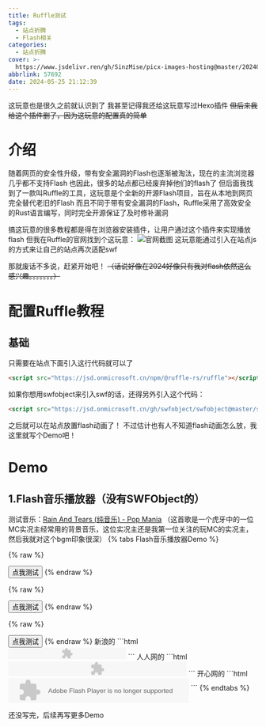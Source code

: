 ```yaml
---
title: Ruffle测试
tags:
  - 站点折腾
  - Flash相关
categories:
  - 站点折腾
cover: >-
  https://www.jsdelivr.ren/gh/SinzMise/picx-images-hosting@master/20240525/logo.4913vyk2ki.svg
abbrlink: 57692
date: 2024-05-25 21:12:39
---
```

这玩意也是很久之前就认识到了
我甚至记得我还给这玩意写过Hexo插件
~~但后来我给这个插件删了，因为这玩意的配置真的简单~~

# 介绍
随着网页的安全性升级，带有安全漏洞的Flash也逐渐被淘汰，现在的主流浏览器几乎都不支持Flash
也因此，很多的站点都已经废弃掉他们的flash了
但后面我找到了一款叫Ruffle的工具，这玩意是个全新的开源Flash项目，旨在从本地到网页完全替代老旧的Flash
而且不同于带有安全漏洞的Flash，Ruffle采用了高效安全的Rust语言编写，同时完全开源保证了及时修补漏洞

搞这玩意的很多教程都是得在浏览器安装插件，让用户通过这个插件来实现播放flash
但我在Ruffle的官网找到个这玩意：
![官网截图](https://www.jsdelivr.ren/gh/SinzMise/picx-images-hosting@master/20240525/msedge_3a7lLAiAqh.1ov9jby5xi.webp)
这玩意能通过引入在站点js的方式来让自己的站点再次适配swf

那就废话不多说，赶紧开始吧！
~~（话说好像在2024好像只有我对flash依然这么感兴趣。。。。。。。）~~
# 配置Ruffle教程
## 基础
只需要在站点下面引入这行代码就可以了
```html
<script src="https://jsd.onmicrosoft.cn/npm/@ruffle-rs/ruffle"></script>
```
如果你想用swfobject来引入swf的话，还得另外引入这个代码：
```html
<script src="https://jsd.onmicrosoft.cn/gh/swfobject/swfobject@master/swfobject/swfobject.js"></script>
```
之后就可以在站点放置flash动画了！
不过估计也有人不知道flash动画怎么放，我这里就写个Demo吧！
# Demo
## 1.Flash音乐播放器（没有SWFObject的）
测试音乐：[Rain And Tears (纯音乐) - Pop Mania](https://y.qq.com/n/ryqq/songDetail/00366bJo34aPAd)
（这首歌是一个虎牙中的一位MC实况主经常用的背景音乐，这位实况主还是我第一位关注的玩MC的实况主，然后我就对这个bgm印象很深）
{% tabs Flash音乐播放器Demo %}
<!-- tab 新浪博客swf音乐播放器 -->
{% raw %}
<div id="sinaplayer"></div>
<button id="loadsinaplayer" onclick="loadsinamusic()">点我测试</button>
<script>
function loadsinamusic() {
    document.getElementById("sinaplayer").innerHTML='<embed width="238" height="24" name="FlashVars" wmode="opaque" play="true" loop="true" scale="showall" src="https://files.blog.sinzmise.top/swf/sina_music_player.swf" FlashVars="url=https%3A%2F%2Ffiles.blog.sinzmise.top%2Fmp3%2FRainAndTears.mp3" type="application/x-shockwave-flash"></embed>';
    document.getElementById("loadsinaplayer").style.visibility = 'hidden';
}
</script>
{% endraw %}
<!-- endtab -->

<!-- tab 人人网日志swf音乐播放器 -->
{% raw %}
<div id="renrenplayer"></div>
<button id="loadrenrenplayer" onclick="loadrenrenmusic()">点我测试</button>
<script>
function loadrenrenmusic() {
    document.getElementById("renrenplayer").innerHTML='<embed width="360" height="30" pluginspage="http://www.macromedia.com/go/getflashplayer" type="application/x-shockwave-flash" allowfullscreen="false" allowscriptaccess="sameDomain" bgcolor="#ffffff" scale="noscale" quality="high" menu="false" loop="false" wmode="transparent" src="https://files.blog.sinzmise.top/swf/renren_music_player.swf?url=https%3A%2F%2Ffiles.blog.sinzmise.top%2Fmp3%2FRainAndTears.mp3&Autoplay=0" />';
    document.getElementById("loadrenrenplayer").style.visibility = 'hidden';
}
</script>
{% endraw %}
<!-- endtab -->

<!-- tab 开心网日志swf音乐播放器 -->
{% raw %}
<div id="kaixinplayer"></div>
<button id="loadkaixinplayer" onclick="loadkaixinmusic()">点我测试</button>
<script>
function loadkaixinmusic() {
    document.getElementById("kaixinplayer").innerHTML='<embed width="365" height="50" align="middle" flashvars="url=https%3A%2F%2Ffiles.blog.sinzmise.top%2Fmp3%2FRainAndTears.mp3&autoplay=0" src="https://files.blog.sinzmise.top/swf/kaixin_music_player.swf" wmode="transparent" loop="false" menu="false" quality="high" scale="noscale" salign="lt" bgcolor="#ffffff" allowscriptaccess="sameDomain" allowfullscreen="false" type="application/x-shockwave-flash" pluginspage="http://www.macromedia.com/go/getflashplayer"/>';
    document.getElementById("loadkaixinplayer").style.visibility = 'hidden';
}
</script>
{% endraw %}
<!-- endtab -->
<!-- tab Demo源码 -->
新浪的
```html
<embed width="238" height="24" name="FlashVars" wmode="opaque" play="true" loop="true" scale="showall" src="https://files.blog.sinzmise.top/swf/sina_music_player.swf" FlashVars="url=https%3A%2F%2Ffiles.blog.sinzmise.top%2Fmp3%2FRainAndTears.mp3" type="application/x-shockwave-flash"></embed>
```
人人网的
```html
<embed width="360" height="30" pluginspage="http://www.macromedia.com/go/getflashplayer" type="application/x-shockwave-flash" allowfullscreen="false" allowscriptaccess="sameDomain" bgcolor="#ffffff" scale="noscale" quality="high" menu="false" loop="false" wmode="transparent" src="https://files.blog.sinzmise.top/swf/renren_music_player.swf?url=https%3A%2F%2Ffiles.blog.sinzmise.top%2Fmp3%2FRainAndTears.mp3&Autoplay=0" />
```
开心网的
```html
<embed width="365" height="50" align="middle" flashvars="url=https%3A%2F%2Ffiles.blog.sinzmise.top%2Fmp3%2FRainAndTears.mp3&autoplay=0" src="https://files.blog.sinzmise.top/swf/kaixin_music_player.swf" wmode="transparent" loop="false" menu="false" quality="high" scale="noscale" salign="lt" bgcolor="#ffffff" allowscriptaccess="sameDomain" allowfullscreen="false" type="application/x-shockwave-flash" pluginspage="http://www.macromedia.com/go/getflashplayer"/>
```
<!-- endtab -->
{% endtabs %}

还没写完，后续再写更多Demo